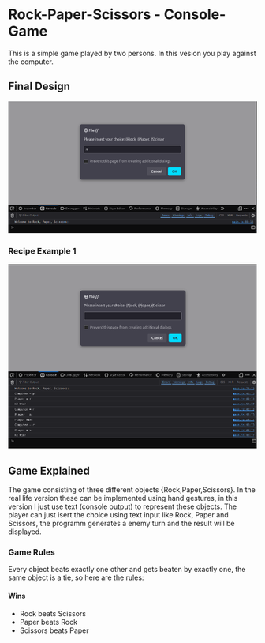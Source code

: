 # Rock-Paper-Scissors - Console-Game
This is a simple game played by two persons. In this vesion you play against the computer.
## Final Design
![rps-final](./examples/rps-final.png)
### Recipe Example 1
![rps-example](./examples/rps-example.png)
## Game Explained
The game consisting of three different objects {Rock,Paper,Scissors}. In the real life version these can be implemented using hand gestures, in this version I just use text (console output) to represent these objects. The player can just isert the choice using text input like Rock, Paper and Scissors, the programm generates a enemy turn and the result will be displayed.
### Game Rules
Every object beats exactly one other and gets beaten by exactly one, the same object
is a tie, so here are the rules:
#### Wins
- Rock beats Scissors
- Paper beats Rock
- Scissors beats Paper

